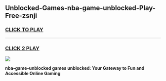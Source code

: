 
## Unblocked-Games-nba-game-unblocked-Play-Free-zsnji
<h3>
<a href="https://premium76.site?title=nba-game-unblocked&ref=15A">CLICK TO PLAY</a></h3>
<hr>

<h3>
<a href="https://premium76.site?title=nba-game-unblocked&ref=15A">CLICK 2 PLAY</a>
  
</h3>

<a href="https://premium76.site?title=nba-game-unblocked&ref=15A"><img src="https://clearcache.store/games.png"></a>


**nba-game-unblocked games unblocked: Your Gateway to Fun and Accessible Online Gaming**
